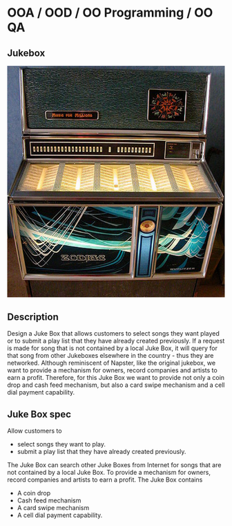 # OOA / OOD / OO Programming / OO QA

## Jukebox

![Jukbox_Pic](/image/juke_box.jpg)

## Description

Design a Juke Box that allows customers to select songs they want played or to submit a play list that they have already created previously. If a request is made for song that is not contained by a local Juke Box, it will query for that song from other Jukeboxes elsewhere in the country - thus they are networked. Although reminiscent of Napster, like the original jukebox, we want to provide a mechanism for owners, record companies and artists to earn a profit. Therefore, for this Juke Box we want to provide not only a coin drop and cash feed mechanism, but also a card swipe mechanism and a cell dial payment capability.

## Juke Box spec

Allow customers to

- select songs they want to play.
- submit a play list that they have already created previously.

The Juke Box can search other Juke Boxes from Internet for songs that are not contained by a local Juke Box. To provide a mechanism for owners, record companies and artists to earn a profit. The Juke Box contains

- A coin drop
- Cash feed mechanism
- A card swipe mechanism
- A cell dial payment capability.
